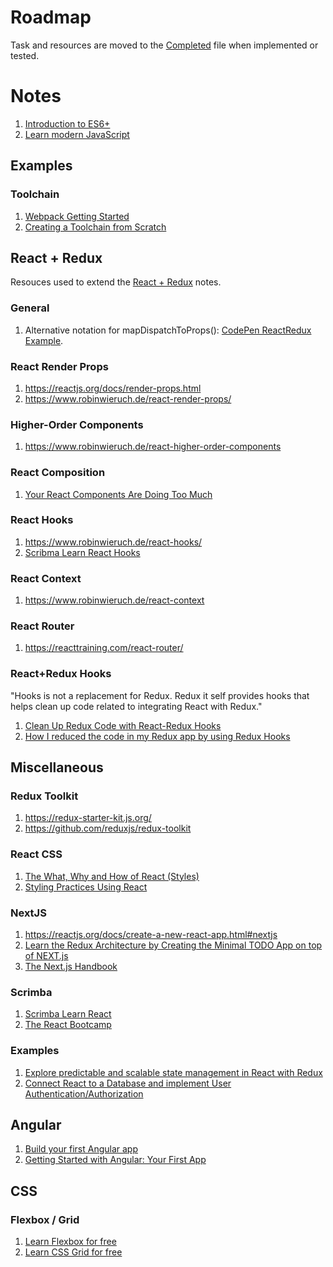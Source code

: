 # Roadmap

Task and resources are moved to the [Completed](completed.md) file when implemented or tested.

# Notes
1. [Introduction to ES6+](https://scrimba.com/g/gintrotoes6)
2. [Learn modern JavaScript](https://scrimba.com/g/ges6)

## Examples

### Toolchain

1. [Webpack Getting Started](https://webpack.js.org/guides/getting-started)
2. [Creating a Toolchain from Scratch](https://blog.usejournal.com/creating-a-react-app-from-scratch-f3c693b84658)

## React + Redux
Resouces used to extend the [React + Redux](react-redux.md) notes.

### General
1. Alternative notation for mapDispatchToProps(): [CodePen ReactRedux Example](https://codepen.io/team/codepen/pen/yZrxJo).

### React Render Props
1. https://reactjs.org/docs/render-props.html    
2. https://www.robinwieruch.de/react-render-props/

### Higher-Order Components
1. https://www.robinwieruch.de/react-higher-order-components

### React Composition
1. [Your React Components Are Doing Too Much](https://medium.com/the-non-traditional-developer/your-react-components-are-doing-too-much-16e65968f419)

### React Hooks
1. https://www.robinwieruch.de/react-hooks/    
2. [Scribma Learn React Hooks](https://scrimba.com/g/greacthooks)

### React Context
1. https://www.robinwieruch.de/react-context

### React Router
1. https://reacttraining.com/react-router/

### React+Redux Hooks
"Hooks is not a replacement for Redux. Redux it self provides hooks that helps clean up code related to integrating React with Redux."

1. [Clean Up Redux Code with React-Redux Hooks](https://medium.com/swlh/clean-up-redux-code-with-react-redux-hooks-71587cfcf87a)    
2. [How I reduced the code in my Redux app by using Redux Hooks](https://medium.com/javascript-in-plain-english/how-i-reduced-the-amount-of-code-in-my-redux-app-by-using-redux-hooks-b19c926419ea)

## Miscellaneous

### Redux Toolkit
1. https://redux-starter-kit.js.org/    
2. https://github.com/reduxjs/redux-toolkit

### React CSS
1. [The What, Why and How of React (Styles)](https://dev.to/mangel0111/the-what-why-and-how-of-react-styles-2a0k)    
2. [Styling Practices Using React](https://medium.com/the-non-traditional-developer/styling-best-practices-using-react-c37b96b8be9c)

### NextJS
1. https://reactjs.org/docs/create-a-new-react-app.html#nextjs
2. [Learn the Redux Architecture by Creating the Minimal TODO App on top of NEXT.js](https://dev.to/saltyshiomix/learn-the-redux-architecture-by-creating-the-minimal-todo-app-on-top-of-next-js-5bpj)
3. [The Next.js Handbook](https://www.freecodecamp.org/news/the-next-js-handbook/)

### Scrimba
1. [Scrimba Learn React](https://scrimba.com/g/glearnreact)
2. [The React Bootcamp](https://scrimba.com/g/greact)

### Examples
1. [Explore predictable and scalable state management in React with Redux](https://www.robinwieruch.de/react-redux-tutorial)
2. [Connect React to a Database and implement User Authentication/Authorization](https://www.robinwieruch.de/complete-firebase-authentication-react-tutorial)

## Angular
1. [Build your first Angular app](https://scrimba.com/g/gyourfirstangularapp)
2. [Getting Started with Angular: Your First App](https://angular.io/start)

## CSS

### Flexbox / Grid
1. [Learn Flexbox for free](https://scrimba.com/g/gflexbox)
2. [Learn CSS Grid for free](https://scrimba.com/g/gflexbox)